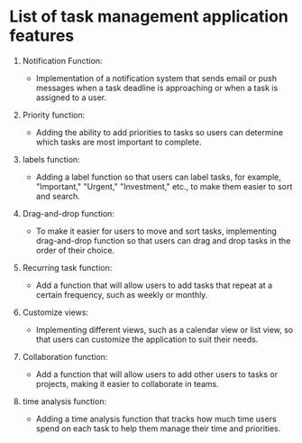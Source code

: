# List of task management application features

1. Notification Function:
    - Implementation of a notification system that sends email or push messages when a task deadline is approaching or when a task is assigned to a user.

2. Priority function:
    - Adding the ability to add priorities to tasks so users can determine which tasks are most important to complete.

3. labels function:
    - Adding a label function so that users can label tasks, for example, "Important," "Urgent," "Investment," etc., to make them easier to sort and search.

4. Drag-and-drop function:
    - To make it easier for users to move and sort tasks, implementing drag-and-drop function so that users can drag and drop tasks in the order of their choice.

5. Recurring task function:
    - Add a function that will allow users to add tasks that repeat at a certain frequency, such as weekly or monthly.

6. Customize views:
    - Implementing different views, such as a calendar view or list view, so that users can customize the application to suit their needs.

7. Collaboration function:
    - Add a function that will allow users to add other users to tasks or projects, making it easier to collaborate in teams.

8. time analysis function:
    - Adding a time analysis function that tracks how much time users spend on each task to help them manage their time and priorities.
